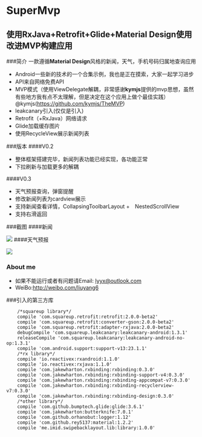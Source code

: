#  SuperMvp
## 使用RxJava+Retrofit+Glide+Material Design使用改进MVP构建应用

###简介
一款遵循**Material Design**风格的新闻，天气，手机号码归属地查询应用
- Android一些新的技术的一个合集示例，我也是正在摸索，大家一起学习进步
- API来自网络免费API
- MVP模式（使用ViewDelegate解耦，非常感谢**kymjs**提供的mvp思想，虽然有些地方我有点不太理解，但是决定在这个应用上做个最佳实践）@kymjs(https://github.com/kymjs/TheMVP)
- leakcanary引入(仅仅是引入)
- Retrofit（+RxJava）网络请求
- Glide加载缓存图片
- 使用RecycleView展示新闻列表

###版本
####V0.2
- 整体框架搭建完毕，新闻列表功能已经实现，各功能正常
- 下拉刷新与加载更多的解耦

####V0.3
- 天气预报查询，弹窗提醒
- 修改新闻列表为cardview展示
- 支持新闻查看详情，CollapsingToolbarLayout +　NestedScrollView
- 支持右滑返回

###截图
####新闻

![](http://7xrdzx.com1.z0.glb.clouddn.com/mvp_news.jpg)
####天气预报

![](http://7xrdzx.com1.z0.glb.clouddn.com/mvp_weather.gif)

### About me
* 如果不能运行或者有问题请Email: lyyx@outlook.com
* WeiBo:http://weibo.com/liuyang6

###引入的第三方库
```
    /*squareup library*/
    compile 'com.squareup.retrofit:retrofit:2.0.0-beta2'
    compile 'com.squareup.retrofit:converter-gson:2.0.0-beta2'
    compile 'com.squareup.retrofit:adapter-rxjava:2.0.0-beta2'
    debugCompile 'com.squareup.leakcanary:leakcanary-android:1.3.1'
    releaseCompile 'com.squareup.leakcanary:leakcanary-android-no-op:1.3.1'
    compile 'com.android.support:support-v13:23.1.1'
    /*rx library*/
    compile 'io.reactivex:rxandroid:1.1.0'
    compile 'io.reactivex:rxjava:1.1.0'
    compile 'com.jakewharton.rxbinding:rxbinding:0.3.0'
    compile 'com.jakewharton.rxbinding:rxbinding-support-v4:0.3.0'
    compile 'com.jakewharton.rxbinding:rxbinding-appcompat-v7:0.3.0'
    compile 'com.jakewharton.rxbinding:rxbinding-recyclerview-v7:0.3.0'
    compile 'com.jakewharton.rxbinding:rxbinding-design:0.3.0'
    /*other library*/
    compile 'com.github.bumptech.glide:glide:3.6.1'
    compile 'com.jakewharton:butterknife:7.0.1'
    compile 'com.github.orhanobut:logger:1.12'
    compile 'com.github.rey5137:material:1.2.2'
    compile 'me.imid.swipebacklayout.lib:library:1.0.0'
  ```
